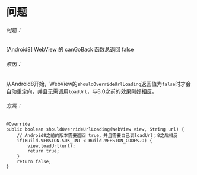 ---
---

# 问题

###### 问题： <br/>
[Android8] WebView 的 canGoBack 函数总返回 false <br/>
###### 原因： <br/>
从Android8开始，WebView的`shouldOverrideUrlLoading`返回值为`false`时才会自动重定向，并且无需调用`loadUrl`，与8.0之前的效果刚好相反。<br/>
###### 方案： <br/>
```
@Override
public boolean shouldOverrideUrlLoading(WebView view, String url) {
    // Android8之前的版本需要返回 true，并且需要自己调loadUrl；8之后相反
    if(Build.VERSION.SDK_INT < Build.VERSION_CODES.O) {
        view.loadUrl(url);
        return true;
    }
    return false;
}
```

